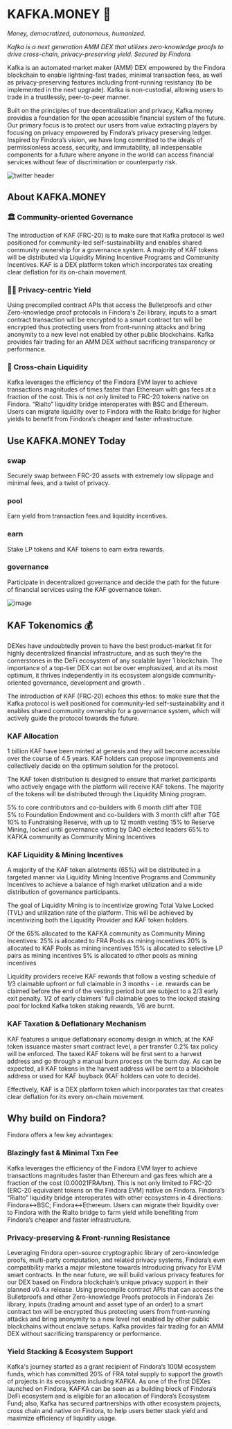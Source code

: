 # KAFKA.MONEY 🐞 
_Money, democratized, autonomous, humanized._

_Kafka is a next generation AMM DEX that utilizes zero-knowledge proofs to drive cross-chain, privacy-preserving yield. Secured by Findora._

Kafka is an automated market maker (AMM) DEX empowered by the Findora blockchain to enable lightning-fast trades, minimal transaction fees, as well as privacy-preserving features including front-running resistancy (to be implemented in the next upgrade). Kafka is non-custodial, allowing users to trade in a trustlessly, peer-to-peer manner. 

Built on the principles of true decentralization and privacy, Kafka.money provides a foundation for the open accessible financial system of the future. Our primary focus is to protect our users from value extracting players by focusing on privacy empowered by Findora’s privacy preserving ledger. Inspired by Findora’s vision, we have long committed to the ideals of permissionless access, security, and immutability, all indespensable components for a future where anyone in the world can access financial services without fear of discrimination or counterparty risk.

![twitter header](https://user-images.githubusercontent.com/94890208/143664775-3fe9f931-c34d-476b-a444-f1742d716200.png)


## About KAFKA.MONEY
### 🏛️ Community-oriented Governance 
The introduction of KAF (FRC-20) is to make sure that Kafka protocol is well positioned for community-led self-sustainability and enables shared community ownership for a governance system. A majority of KAF  tokens will be distributed via Liquidity Mining Incentive Programs and Community Incentives. KAF is a DEX platform token which incorporates tax creating clear deflation for its on-chain movement.

### 👨‍🌾 Privacy-centric Yield 
Using precompiled contract APIs that access the Bulletproofs and other Zero-knowledge proof protocols in Findora's Zei library, inputs to a smart contract transaction will be encrypted to a smart contract txn will be encrypted thus protecting users from front-running attacks and bring anonymity to a new level not enabled by other public blockchains. Kafka provides fair trading for an AMM DEX without sacrificing transparency or performance.

### 🌉 Cross-chain Liquidity
Kafka leverages the efficiency of the Findora EVM layer to achieve transactions magnitudes of times faster than Ethereum with gas fees at a fraction of the cost. This is not only limited to FRC-20 tokens native on Findora. “Rialto” liquidity bridge interoperates with BSC and Ethereum. Users can migrate liquidity over to Findora with the Rialto bridge for higher yields to benefit from Findora’s cheaper and faster infrastructure.


 


## Use KAFKA.MONEY Today
### swap
Securely swap between FRC-20 assets with extremely low slippage and minimal fees, and a twist of privacy.

### pool
Earn yield from transaction fees and liquidity incentives.

### earn
Stake LP tokens and KAF tokens to earn extra rewards. 

### governance
Participate in decentralized governance and decide the path for the future of financial services using the KAF governance token.


![image](https://user-images.githubusercontent.com/94890208/143665025-9ec643b2-fda9-4deb-b8aa-ca5751438725.png)


## KAF Tokenomics 💰
DEXes have undoubtedly proven to have the best product-market fit for highly decentralized financial infrastructure, and as such they’re the cornerstones in the DeFi ecosystem of any scalable layer 1 blockchain. The importance of a top-tier DEX can not be over emphasized, and at its most optimum, it thrives independently in its ecosystem alongside community-oriented governance, development and growth . 

The introduction of KAF (FRC-20) echoes this ethos: to make sure that the Kafka protocol is well positioned for community-led self-sustainability and it enables shared community ownership for a governance system, which will actively guide the protocol towards the future.

### KAF Allocation

1 billion KAF have been minted at genesis and they will become accessible over the course of 4.5 years. KAF holders can propose improvements and collectively decide on the optimum solution for the protocol.

The KAF token distribution is designed to ensure that market participants who actively engage with the platform will receive KAF tokens. The majority of the tokens will be distributed through the Liquidity Mining program.
 
5% to core contributors and co-builders with 6 month cliff after TGE  
5% to Foundation Endowment and co-builders with 3 month cliff after TGE  
10% to Fundraising Reserve, with up to 12 month vesting
15% to Reserve Mining, locked until governance voting by DAO elected leaders 
65% to KAFKA community as Community Mining Incentives


### KAF Liquidity & Mining Incentives
A majority of the KAF token allotments (65%) will be distributed in a targeted manner via Liquidity Mining Incentive Programs and Community Incentives to achieve a balance of high market utilization and a wide distribution of governance participants.  

The goal of Liquidity Mining is to incentivize growing Total Value Locked (TVL) and utilization rate of the platform. This will be achieved by incentivizing both the Liquidity Provider and KAF token holders. 
 
Of the 65% allocated to the KAFKA community as Community Mining Incentives:
25% is allocated to FRA Pools as mining incentives
20% is allocated to KAF Pools  as mining incentives
15% is allocated to selective LP pairs as mining incentives
5% is allocated to other pools as mining incentives

Liquidity providers receive KAF rewards that follow a vesting schedule of 1/3 claimable upfront or full claimable in 3 months - i.e. rewards can be claimed before the end of the vesting period but are subject to a 2/3 early exit penalty. 1/2 of early claimers' full claimable goes to the locked staking pool for locked Kafka token staking rewards, 1/6 are burnt. 


### KAF Taxation & Deflationary Mechanism
KAF features a unique deflationary economy design in which, at the KAF token issuance master smart contract level, a per transfer 0.2% tax policy will be enforced. The taxed KAF tokens will be first sent to a harvest address and go through a manual burn process on the burn day. As can be expected, all KAF tokens in the harvest address will be sent to a blackhole address or used for KAF buyback (KAF holders can vote to decide).

Effectively, KAF is a DEX platform token which incorporates tax that creates clear deflation for its every on-chain movement. 


## Why build on Findora?  
Findora offers a few key advantages:

### Blazingly fast & Minimal Txn Fee 
Kafka leverages the efficiency of the Findora EVM layer to achieve transactions magnitudes faster than Ethereum and gas fees which are a fraction of the cost (0.00021FRA/txn). This is not only limited to FRC-20 (ERC-20 equivalent tokens on the Findora EVM) native on Findora. Findora’s “Rialto” liquidity bridge interoperates with other ecosystems in 4 directions: Findora<->BSC; Findora<->Ethereum. Users can migrate their liquidity over to Findora with the Rialto bridge to farm yield while benefiting from Findora’s cheaper and faster infrastructure.

### Privacy-preserving & Front-running Resistance
Leveraging Findora open-source cryptographic library of zero-knowledge proofs, multi-party computation, and related privacy systems, Findora’s evm compatibility marks a major milestone towards introducing privacy for EVM smart contracts. In the near future, we will build various privacy features for our DEX based on Findora blockchain’s unique privacy support in their planned v0.4.x release. Using precompile contract APIs that can access the Bulletproofs and other Zero-knowledge Proofs protocols in Findora’s Zei library, inputs (trading amount and asset type of an order) to a smart contract txn will be encrypted thus protecting users from front-running attacks and bring anonymity to a new level not enabled by other public blockchains without enclave setups. Kafka provides fair trading for an AMM DEX without sacrificing transparency or performance.


### Yield Stacking & Ecosystem Support
Kafka's journey started as a grant recipient of Findora’s 100M ecosystem funds, which has committed 20% of FRA total supply to support the growth of projects in its ecosystem including KAFKA. As one of the first DEXes launched on Findora, KAFKA can be seen as a building block of Findora’s DeFi ecosystem and is eligible for an allocation of Findora’s Ecosystem Fund; also, Kafka has secured partnerships with other ecosystem projects, cross chain and native on Findora, to help users better stack yield and maximize efficiency of liquidity usage. 
 
